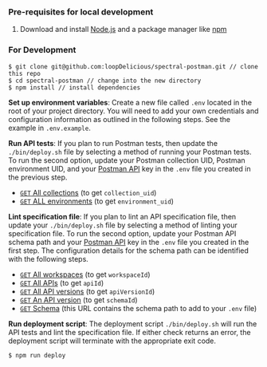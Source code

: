 ### Pre-requisites for local development

1. Download and install [Node.js](https://nodejs.org/en/) and a package manager like [npm](https://www.npmjs.com/)

### For Development

    $ git clone git@github.com:loopDelicious/spectral-postman.git // clone this repo
    $ cd spectral-postman // change into the new directory
    $ npm install // install dependencies

**Set up environment variables**: Create a new file called `.env` located in the root of your project directory. You will need to add your own credentials and configuration information as outlined in the following steps. See the example in `.env.example`.

**Run API tests**: If you plan to run Postman tests, then update the `./bin/deploy.sh` file by selecting a method of running your Postman tests. To run the second option, update your Postman collection UID, Postman environment UID, and your [Postman API](https://docs.api.getpostman.com/) key in the `.env` file you created in the previous step.

- [`GET` All collections](https://docs.api.getpostman.com/?version=latest#3190c896-4216-a0a3-aa38-a041d0c2eb72) (to get `collection_uid`)
- [`GET` ALL environments](https://docs.api.getpostman.com/?version=latest#d26bd079-e3e1-aa08-7e21-66f55df99351) (to get `environment_uid`)

**Lint specification file**: If you plan to lint an API specification file, then update your `./bin/deploy.sh` file by selecting a method of linting your specification file. To run the second option, update your Postman API schema path and your [Postman API](https://docs.api.getpostman.com/) key in the `.env` file you created in the first step. The configuration details for the schema path can be identified with the following steps.

- [`GET` All workspaces](https://docs.api.getpostman.com/?version=latest#5b53aa96-042d-4bc2-8c85-c10bc7ea0553) (to get `workspaceId`)
- [`GET` All APIs](https://docs.api.getpostman.com/?version=latest#3ebf9324-fb36-4e44-81cf-c24915515272) (to get `apiId`)
- [`GET` All API versions](https://docs.api.getpostman.com/?version=latest#453556e3-861c-41cc-8d69-708b70654e29) (to get `apiVersionId`)
- [`GET` An API version](https://docs.api.getpostman.com/?version=latest#e7e1d153-a66c-4ecc-b541-864543d14198) (to get `schemaId`)
- [`GET` Schema](https://docs.api.getpostman.com/?version=latest#bd7a4248-24f5-459c-8719-29a78991de02) (this URL contains the schema path to add to your `.env` file)

**Run deployment script**: The deployment script `./bin/deploy.sh` will run the API tests and lint the specification file. If either check returns an error, the deployment script will terminate with the appropriate exit code.

    $ npm run deploy
